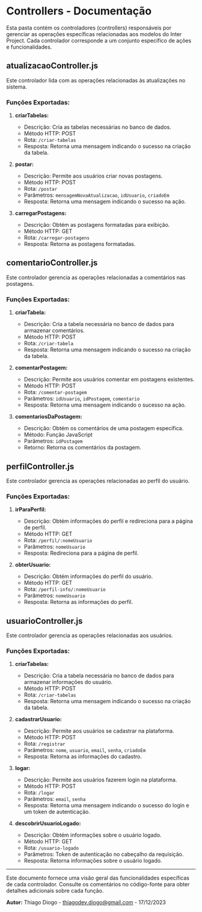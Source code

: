 # Controllers - Documentação

Esta pasta contém os controladores (controllers) responsáveis por gerenciar as operações específicas relacionadas aos modelos do Inter Project. Cada controlador corresponde a um conjunto específico de ações e funcionalidades.

## atualizacaoController.js

Este controlador lida com as operações relacionadas às atualizações no sistema.

### Funções Exportadas:

1. **criarTabelas:**
   - Descrição: Cria as tabelas necessárias no banco de dados.
   - Método HTTP: POST
   - Rota: `/criar-tabelas`
   - Resposta: Retorna uma mensagem indicando o sucesso na criação da tabela.

2. **postar:**
   - Descrição: Permite aos usuários criar novas postagens.
   - Método HTTP: POST
   - Rota: `/postar`
   - Parâmetros: `mensagemNovaAtualizacao`, `idUsuario`, `criadoEm`
   - Resposta: Retorna uma mensagem indicando o sucesso na ação.

3. **carregarPostagens:**
   - Descrição: Obtém as postagens formatadas para exibição.
   - Método HTTP: GET
   - Rota: `/carregar-postagens`
   - Resposta: Retorna as postagens formatadas.


## comentarioController.js

Este controlador gerencia as operações relacionadas a comentários nas postagens.

### Funções Exportadas:

1. **criarTabela:**
   - Descrição: Cria a tabela necessária no banco de dados para armazenar comentários.
   - Método HTTP: POST
   - Rota: `/criar-tabela`
   - Resposta: Retorna uma mensagem indicando o sucesso na criação da tabela.

2. **comentarPostagem:**
   - Descrição: Permite aos usuários comentar em postagens existentes.
   - Método HTTP: POST
   - Rota: `/comentar-postagem`
   - Parâmetros: `idUsuario`, `idPostagem`, `comentario`
   - Resposta: Retorna uma mensagem indicando o sucesso na ação.

3. **comentariosDaPostagem:**
   - Descrição: Obtém os comentários de uma postagem específica.
   - Método: Função JavaScript
   - Parâmetros: `idPostagem`
   - Retorno: Retorna os comentários da postagem.

## perfilController.js

Este controlador gerencia as operações relacionadas ao perfil do usuário.

### Funções Exportadas:

1. **irParaPerfil:**
   - Descrição: Obtém informações do perfil e redireciona para a página de perfil.
   - Método HTTP: GET
   - Rota: `/perfil/:nomeUsuario`
   - Parâmetros: `nomeUsuario`
   - Resposta: Redireciona para a página de perfil.

2. **obterUsuario:**
   - Descrição: Obtém informações do perfil do usuário.
   - Método HTTP: GET
   - Rota: `/perfil-info/:nomeUsuario`
   - Parâmetros: `nomeUsuario`
   - Resposta: Retorna as informações do perfil.

## usuarioController.js

Este controlador gerencia as operações relacionadas aos usuários.

### Funções Exportadas:

1. **criarTabelas:**
   - Descrição: Cria a tabela necessária no banco de dados para armazenar informações do usuário.
   - Método HTTP: POST
   - Rota: `/criar-tabelas`
   - Resposta: Retorna uma mensagem indicando o sucesso na criação da tabela.

2. **cadastrarUsuario:**
   - Descrição: Permite aos usuários se cadastrar na plataforma.
   - Método HTTP: POST
   - Rota: `/registrar`
   - Parâmetros: `nome`, `usuario`, `email`, `senha`, `criadoEm`
   - Resposta: Retorna as informações do cadastro.

3. **logar:**
   - Descrição: Permite aos usuários fazerem login na plataforma.
   - Método HTTP: POST
   - Rota: `/logar`
   - Parâmetros: `email`, `senha`
   - Resposta: Retorna uma mensagem indicando o sucesso do login e um token de autenticação.

4. **descobrirUsuarioLogado:**
   - Descrição: Obtém informações sobre o usuário logado.
   - Método HTTP: GET
   - Rota: `/usuario-logado`
   - Parâmetros: Token de autenticação no cabeçalho da requisição.
   - Resposta: Retorna informações sobre o usuário logado.

---

Este documento fornece uma visão geral das funcionalidades específicas de cada controlador. Consulte os comentários no código-fonte para obter detalhes adicionais sobre cada função.

**Autor:**
Thiago Diogo - thiagodev.diogo@gmail.com - 17/12/2023